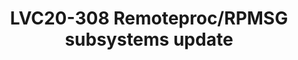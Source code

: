---
categories:
- lvc20
description: This session will provide an update on what has been happening in the
  remoteproc and RPMSG subsystems over the last 12 months. This will include features
  contributed by both Linaro and the OpenAMP community. We also intend to give an
  overview of the ongoing work and where things are headed for the next 6 months.
image: /assets/images/featured-images/lvc20/LVC20-308.png
session_id: LVC20-308
session_room: '[Track 1] IoT/Edge/Embedded'
session_slot:
  end_time: 2020-09-24 17:20
  start_time: 2020-09-24 16:55
session_speakers:
- speaker_bio: Mathieu Poirier has been part of the Linaro organisation since its
    inception in 2010. From there he has helped members with upstreaming, worked on
    the android open source project, addressed issues in the kernel&#39;s deadline
    scheduler and worked on the CoreSight subsystem that he currently maintains. &lt;br
    /&gt; &lt;br /&gt; Mike Leach has nearly 20 years experience working at ARM, specialising
    in debug tools and architecture, collaborating with the ARM hardware designers
    providing a software perspective on the latest technologies. He is currently working
    as a Linaro assignee on linux drivers for CoreSight and an open source decoder
    - OpenCSD. Previous tasks include interfacing debug tools to RTL simulation &amp;
    developing low level tools for prototype hardware bring up.
  speaker_company: Linaro
  speaker_image: http://avatars.sched.co/7/9e/515654/avatar.jpg.320x320px.jpg?024
  speaker_name: Mathieu Poirier
  speaker_position: Linaro - Arm Ltd.
  speaker_role: attendee, speaker
session_track: Linux Kernel
tag: session
tags: Linux Kernel
title: LVC20-308 Remoteproc/RPMSG subsystems update
---